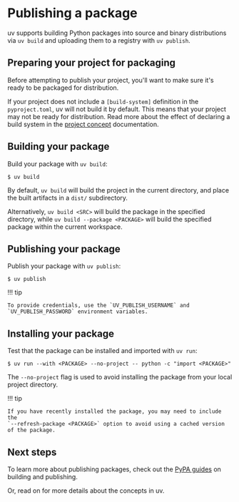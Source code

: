 # Publishing a package

uv supports building Python packages into source and binary distributions via `uv build` and
uploading them to a registry with `uv publish`.

## Preparing your project for packaging

Before attempting to publish your project, you'll want to make sure it's ready to be packaged for
distribution.

If your project does not include a `[build-system]` definition in the `pyproject.toml`, uv will not
build it by default. This means that your project may not be ready for distribution. Read more about
the effect of declaring a build system in the
[project concept](../concepts/projects.md#build-systems) documentation.

## Building your package

Build your package with `uv build`:

```console
$ uv build
```

By default, `uv build` will build the project in the current directory, and place the built
artifacts in a `dist/` subdirectory.

Alternatively, `uv build <SRC>` will build the package in the specified directory, while
`uv build --package <PACKAGE>` will build the specified package within the current workspace.

## Publishing your package

Publish your package with `uv publish`:

```console
$ uv publish
```

!!! tip

    To provide credentials, use the `UV_PUBLISH_USERNAME` and `UV_PUBLISH_PASSWORD` environment variables.

## Installing your package

Test that the package can be installed and imported with `uv run`:

```console
$ uv run --with <PACKAGE> --no-project -- python -c "import <PACKAGE>"
```

The `--no-project` flag is used to avoid installing the package from your local project directory.

!!! tip

    If you have recently installed the package, you may need to include the
    `--refresh-package <PACKAGE>` option to avoid using a cached version of the package.

## Next steps

To learn more about publishing packages, check out the
[PyPA guides](https://packaging.python.org/en/latest/guides/section-build-and-publish/) on building
and publishing.

Or, read on for more details about the concepts in uv.
